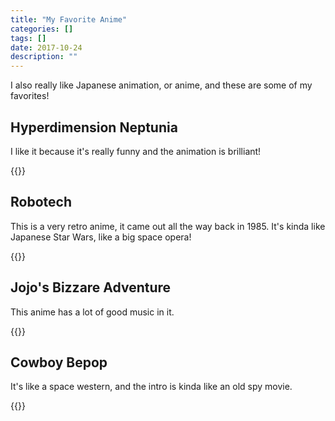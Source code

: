 ```yaml
---
title: "My Favorite Anime"
categories: []
tags: []
date: 2017-10-24
description: ""
---
```


I also really like Japanese animation, or anime, and these are some of my favorites!

## Hyperdimension Neptunia

I like it because it's really funny and the animation is brilliant! 

{{<youtube Np2QJ9ZoWn4>}}

## Robotech

This is a very retro anime, it came out all the way back in 1985. 
It's kinda like Japanese Star Wars, like a big space opera!

{{<youtube _v3ffOZL3_E>}}

## Jojo's Bizzare Adventure

This anime has a lot of good music in it.

{{<youtube cKr46XveL6w>}}

## Cowboy Bepop

It's like a space western, and the intro is kinda like an old spy movie. 

{{<youtube qqvsUs-iQvg>}} 